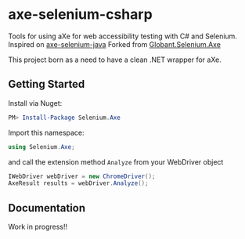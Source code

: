 # axe-selenium-csharp
Tools for using aXe for web accessibility testing with C# and Selenium. 
Inspired on [axe-selenium-java](https://github.com/dequelabs/axe-selenium-java)
Forked from [Globant.Selenium.Axe](https://github.com/javnov/axe-selenium-csharp)

This project born as a need to have a clean .NET wrapper for aXe.

## Getting Started

Install via Nuget: 
```powershell
PM> Install-Package Selenium.Axe
```

Import this namespace:
```csharp
using Selenium.Axe;
```

and call the extension method ```Analyze``` from your WebDriver object
```csharp
IWebDriver webDriver = new ChromeDriver();
AxeResult results = webDriver.Analyze();
```

## Documentation
Work in progress!!
